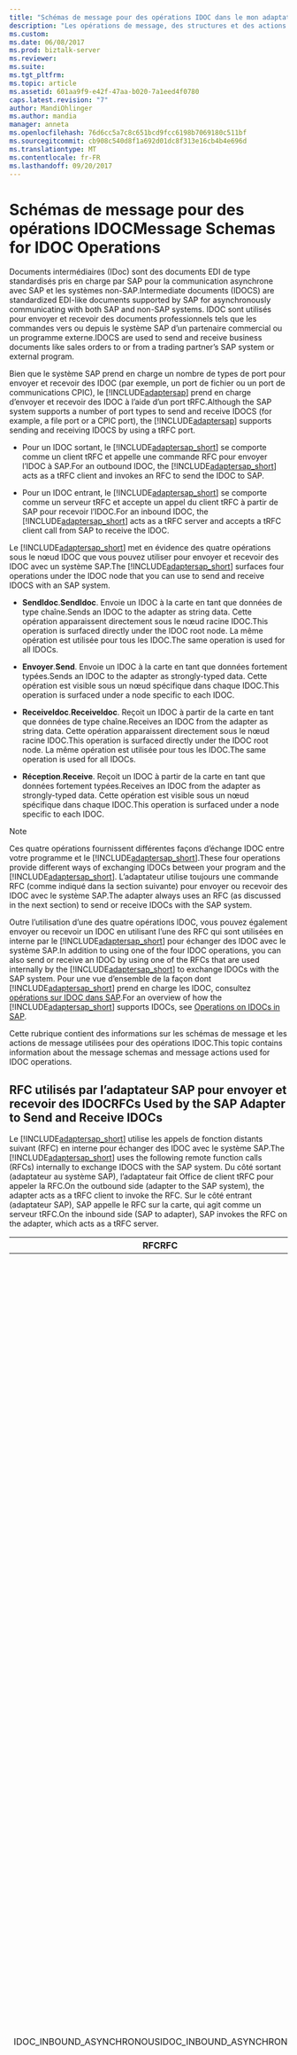 ```yaml
---
title: "Schémas de message pour des opérations IDOC dans le mon adaptateur SAP dans BizTalk | Documents Microsoft"
description: "Les opérations de message, des structures et des actions pour envoyer et recevoir des IDOC à l’aide de l’adaptateur mySAP - Pack de l’adaptateur BizTalk (LOB)"
ms.custom: 
ms.date: 06/08/2017
ms.prod: biztalk-server
ms.reviewer: 
ms.suite: 
ms.tgt_pltfrm: 
ms.topic: article
ms.assetid: 601aa9f9-e42f-47aa-b020-7a1eed4f0780
caps.latest.revision: "7"
author: MandiOhlinger
ms.author: mandia
manager: anneta
ms.openlocfilehash: 76d6cc5a7c8c651bcd9fcc6198b7069180c511bf
ms.sourcegitcommit: cb908c540d8f1a692d01dc8f313e16cb4b4e696d
ms.translationtype: MT
ms.contentlocale: fr-FR
ms.lasthandoff: 09/20/2017
---
```

# <a name="message-schemas-for-idoc-operations"></a><span data-ttu-id="a1399-103">Schémas de message pour des opérations IDOC</span><span class="sxs-lookup"><span data-stu-id="a1399-103">Message Schemas for IDOC Operations</span></span>
<span data-ttu-id="a1399-104">Documents intermédiaires (IDoc) sont des documents EDI de type standardisés pris en charge par SAP pour la communication asynchrone avec SAP et les systèmes non-SAP.</span><span class="sxs-lookup"><span data-stu-id="a1399-104">Intermediate documents (IDOCS) are standardized EDI-like documents supported by SAP for asynchronously communicating with both SAP and non-SAP systems.</span></span> <span data-ttu-id="a1399-105">IDOC sont utilisés pour envoyer et recevoir des documents professionnels tels que les commandes vers ou depuis le système SAP d’un partenaire commercial ou un programme externe.</span><span class="sxs-lookup"><span data-stu-id="a1399-105">IDOCS are used to send and receive business documents like sales orders to or from a trading partner’s SAP system or external program.</span></span>  
  
 <span data-ttu-id="a1399-106">Bien que le système SAP prend en charge un nombre de types de port pour envoyer et recevoir des IDOC (par exemple, un port de fichier ou un port de communications CPIC), le [!INCLUDE[adaptersap](../../includes/adaptersap-md.md)] prend en charge d’envoyer et recevoir des IDOC à l’aide d’un port tRFC.</span><span class="sxs-lookup"><span data-stu-id="a1399-106">Although the SAP system supports a number of port types to send and receive IDOCS (for example, a file port or a CPIC port), the [!INCLUDE[adaptersap](../../includes/adaptersap-md.md)] supports sending and receiving IDOCS by using a tRFC port.</span></span>  
  
-   <span data-ttu-id="a1399-107">Pour un IDOC sortant, le [!INCLUDE[adaptersap_short](../../includes/adaptersap-short-md.md)] se comporte comme un client tRFC et appelle une commande RFC pour envoyer l’IDOC à SAP.</span><span class="sxs-lookup"><span data-stu-id="a1399-107">For an outbound IDOC, the [!INCLUDE[adaptersap_short](../../includes/adaptersap-short-md.md)] acts as a tRFC client and invokes an RFC to send the IDOC to SAP.</span></span>  
  
-   <span data-ttu-id="a1399-108">Pour un IDOC entrant, le [!INCLUDE[adaptersap_short](../../includes/adaptersap-short-md.md)] se comporte comme un serveur tRFC et accepte un appel du client tRFC à partir de SAP pour recevoir l’IDOC.</span><span class="sxs-lookup"><span data-stu-id="a1399-108">For an inbound IDOC, the [!INCLUDE[adaptersap_short](../../includes/adaptersap-short-md.md)] acts as a tRFC server and accepts a tRFC client call from SAP to receive the IDOC.</span></span>  
  
 <span data-ttu-id="a1399-109">Le [!INCLUDE[adaptersap_short](../../includes/adaptersap-short-md.md)] met en évidence des quatre opérations sous le nœud IDOC que vous pouvez utiliser pour envoyer et recevoir des IDOC avec un système SAP.</span><span class="sxs-lookup"><span data-stu-id="a1399-109">The [!INCLUDE[adaptersap_short](../../includes/adaptersap-short-md.md)] surfaces four operations under the IDOC node that you can use to send and receive IDOCS with an SAP system.</span></span>  
  
-   <span data-ttu-id="a1399-110">**SendIdoc**.</span><span class="sxs-lookup"><span data-stu-id="a1399-110">**SendIdoc**.</span></span> <span data-ttu-id="a1399-111">Envoie un IDOC à la carte en tant que données de type chaîne.</span><span class="sxs-lookup"><span data-stu-id="a1399-111">Sends an IDOC to the adapter as string data.</span></span> <span data-ttu-id="a1399-112">Cette opération apparaissent directement sous le nœud racine IDOC.</span><span class="sxs-lookup"><span data-stu-id="a1399-112">This operation is surfaced directly under the IDOC root node.</span></span> <span data-ttu-id="a1399-113">La même opération est utilisée pour tous les IDOC.</span><span class="sxs-lookup"><span data-stu-id="a1399-113">The same operation is used for all IDOCs.</span></span>  
  
-   <span data-ttu-id="a1399-114">**Envoyer**.</span><span class="sxs-lookup"><span data-stu-id="a1399-114">**Send**.</span></span> <span data-ttu-id="a1399-115">Envoie un IDOC à la carte en tant que données fortement typées.</span><span class="sxs-lookup"><span data-stu-id="a1399-115">Sends an IDOC to the adapter as strongly-typed data.</span></span> <span data-ttu-id="a1399-116">Cette opération est visible sous un nœud spécifique dans chaque IDOC.</span><span class="sxs-lookup"><span data-stu-id="a1399-116">This operation is surfaced under a node specific to each IDOC.</span></span>  
  
-   <span data-ttu-id="a1399-117">**ReceiveIdoc**.</span><span class="sxs-lookup"><span data-stu-id="a1399-117">**ReceiveIdoc**.</span></span> <span data-ttu-id="a1399-118">Reçoit un IDOC à partir de la carte en tant que données de type chaîne.</span><span class="sxs-lookup"><span data-stu-id="a1399-118">Receives an IDOC from the adapter as string data.</span></span> <span data-ttu-id="a1399-119">Cette opération apparaissent directement sous le nœud racine IDOC.</span><span class="sxs-lookup"><span data-stu-id="a1399-119">This operation is surfaced directly under the IDOC root node.</span></span> <span data-ttu-id="a1399-120">La même opération est utilisée pour tous les IDOC.</span><span class="sxs-lookup"><span data-stu-id="a1399-120">The same operation is used for all IDOCs.</span></span>  
  
-   <span data-ttu-id="a1399-121">**Réception**.</span><span class="sxs-lookup"><span data-stu-id="a1399-121">**Receive**.</span></span> <span data-ttu-id="a1399-122">Reçoit un IDOC à partir de la carte en tant que données fortement typées.</span><span class="sxs-lookup"><span data-stu-id="a1399-122">Receives an IDOC from the adapter as strongly-typed data.</span></span> <span data-ttu-id="a1399-123">Cette opération est visible sous un nœud spécifique dans chaque IDOC.</span><span class="sxs-lookup"><span data-stu-id="a1399-123">This operation is surfaced under a node specific to each IDOC.</span></span>  
  
> [!NOTE]
>  <span data-ttu-id="a1399-124">Ces quatre opérations fournissent différentes façons d’échange IDOC entre votre programme et le [!INCLUDE[adaptersap_short](../../includes/adaptersap-short-md.md)].</span><span class="sxs-lookup"><span data-stu-id="a1399-124">These four operations provide different ways of exchanging IDOCs between your program and the [!INCLUDE[adaptersap_short](../../includes/adaptersap-short-md.md)].</span></span> <span data-ttu-id="a1399-125">L’adaptateur utilise toujours une commande RFC (comme indiqué dans la section suivante) pour envoyer ou recevoir des IDOC avec le système SAP.</span><span class="sxs-lookup"><span data-stu-id="a1399-125">The adapter always uses an RFC (as discussed in the next section) to send or receive IDOCs with the SAP system.</span></span>  
  
 <span data-ttu-id="a1399-126">Outre l’utilisation d’une des quatre opérations IDOC, vous pouvez également envoyer ou recevoir un IDOC en utilisant l’une des RFC qui sont utilisées en interne par le [!INCLUDE[adaptersap_short](../../includes/adaptersap-short-md.md)] pour échanger des IDOC avec le système SAP.</span><span class="sxs-lookup"><span data-stu-id="a1399-126">In addition to using one of the four IDOC operations, you can also send or receive an IDOC by using one of the RFCs that are used internally by the [!INCLUDE[adaptersap_short](../../includes/adaptersap-short-md.md)] to exchange IDOCs with the SAP system.</span></span> <span data-ttu-id="a1399-127">Pour une vue d’ensemble de la façon dont [!INCLUDE[adaptersap_short](../../includes/adaptersap-short-md.md)] prend en charge les IDOC, consultez [opérations sur IDOC dans SAP](../../adapters-and-accelerators/adapter-sap/operations-on-idocs-in-sap.md).</span><span class="sxs-lookup"><span data-stu-id="a1399-127">For an overview of how the [!INCLUDE[adaptersap_short](../../includes/adaptersap-short-md.md)] supports IDOCs, see [Operations on IDOCs in SAP](../../adapters-and-accelerators/adapter-sap/operations-on-idocs-in-sap.md).</span></span>  
  
 <span data-ttu-id="a1399-128">Cette rubrique contient des informations sur les schémas de message et les actions de message utilisées pour des opérations IDOC.</span><span class="sxs-lookup"><span data-stu-id="a1399-128">This topic contains information about the message schemas and message actions used for IDOC operations.</span></span>  
  
## <a name="rfcs-used-by-the-sap-adapter-to-send-and-receive-idocs"></a><span data-ttu-id="a1399-129">RFC utilisés par l’adaptateur SAP pour envoyer et recevoir des IDOC</span><span class="sxs-lookup"><span data-stu-id="a1399-129">RFCs Used by the SAP Adapter to Send and Receive IDOCs</span></span>  
 <span data-ttu-id="a1399-130">Le [!INCLUDE[adaptersap_short](../../includes/adaptersap-short-md.md)] utilise les appels de fonction distants suivant (RFC) en interne pour échanger des IDOC avec le système SAP.</span><span class="sxs-lookup"><span data-stu-id="a1399-130">The [!INCLUDE[adaptersap_short](../../includes/adaptersap-short-md.md)] uses the following remote function calls (RFCs) internally to exchange IDOCS with the SAP system.</span></span> <span data-ttu-id="a1399-131">Du côté sortant (adaptateur au système SAP), l’adaptateur fait Office de client tRFC pour appeler la RFC.</span><span class="sxs-lookup"><span data-stu-id="a1399-131">On the outbound side (adapter to the SAP system), the adapter acts as a tRFC client to invoke the RFC.</span></span> <span data-ttu-id="a1399-132">Sur le côté entrant (adaptateur SAP), SAP appelle le RFC sur la carte, qui agit comme un serveur tRFC.</span><span class="sxs-lookup"><span data-stu-id="a1399-132">On the inbound side (SAP to adapter), SAP invokes the RFC on the adapter, which acts as a tRFC server.</span></span>  
  
|<span data-ttu-id="a1399-133">RFC</span><span class="sxs-lookup"><span data-stu-id="a1399-133">RFC</span></span>|<span data-ttu-id="a1399-134"> Description</span><span class="sxs-lookup"><span data-stu-id="a1399-134">Description</span></span>|  
|---------|-----------------|  
|<span data-ttu-id="a1399-135">IDOC_INBOUND_ASYNCHRONOUS</span><span class="sxs-lookup"><span data-stu-id="a1399-135">IDOC_INBOUND_ASYNCHRONOUS</span></span>|<span data-ttu-id="a1399-136">Ce module de fonction est utilisé à partir de la version 4.0 et versions ultérieure.</span><span class="sxs-lookup"><span data-stu-id="a1399-136">This function module is used from release 4.0 and later.</span></span> <span data-ttu-id="a1399-137">Il traite les IDOC dans des types d’enregistrements qui sont valides pour les versions 4.x.</span><span class="sxs-lookup"><span data-stu-id="a1399-137">It processes IDOCS in record types that are valid for 4.x releases.</span></span> <span data-ttu-id="a1399-138">Cela garantit que les noms de segment IDOC plus longs sont pris en charge.</span><span class="sxs-lookup"><span data-stu-id="a1399-138">This ensures that longer IDOC segment names are supported.</span></span><br /><br /> <span data-ttu-id="a1399-139">Les paramètres de ce document RFC sont les suivantes :</span><span class="sxs-lookup"><span data-stu-id="a1399-139">The parameters to this RFC include:</span></span><br /><br /> <span data-ttu-id="a1399-140">-idoc_control_rec_40 (structure SAP est EDI_DC40)</span><span class="sxs-lookup"><span data-stu-id="a1399-140">- idoc_control_rec_40 (SAP structure is EDI_DC40)</span></span><br /><br /> <span data-ttu-id="a1399-141">-idoc_data_rec_40 (structure SAP est EDI_DD40)</span><span class="sxs-lookup"><span data-stu-id="a1399-141">- idoc_data_rec_40 (SAP structure is EDI_DD40)</span></span><br /><br /> <span data-ttu-id="a1399-142">L’enregistrement de contrôle IDOC comprend les champs suivants :</span><span class="sxs-lookup"><span data-stu-id="a1399-142">The IDOC control record consists of the following fields:</span></span><br /><br /> <span data-ttu-id="a1399-143">- **Mestyp**.</span><span class="sxs-lookup"><span data-stu-id="a1399-143">- **Mestyp**.</span></span> <span data-ttu-id="a1399-144">Type de message logique.</span><span class="sxs-lookup"><span data-stu-id="a1399-144">The logical message type.</span></span> <span data-ttu-id="a1399-145">Donne la signification de l’activité du message.</span><span class="sxs-lookup"><span data-stu-id="a1399-145">Conveys the business meaning of the message.</span></span> <span data-ttu-id="a1399-146">Il s’agit d’un champ obligatoire.</span><span class="sxs-lookup"><span data-stu-id="a1399-146">This is a mandatory field.</span></span><br /><br /> <span data-ttu-id="a1399-147">- **Idoctyp**.</span><span class="sxs-lookup"><span data-stu-id="a1399-147">- **Idoctyp**.</span></span> <span data-ttu-id="a1399-148">La structure de base de l’IDOC.</span><span class="sxs-lookup"><span data-stu-id="a1399-148">The basic structure of the IDOC.</span></span> <span data-ttu-id="a1399-149">Ce champ identifie le jeu de mise en page qui utilise ce message.</span><span class="sxs-lookup"><span data-stu-id="a1399-149">This field identifies the layout set that uses this message.</span></span> <span data-ttu-id="a1399-150">Il s’agit d’un champ obligatoire.</span><span class="sxs-lookup"><span data-stu-id="a1399-150">This is a mandatory field.</span></span><br /><br /> <span data-ttu-id="a1399-151">-                      **Cimtyp**.</span><span class="sxs-lookup"><span data-stu-id="a1399-151">-                      **Cimtyp**.</span></span> <span data-ttu-id="a1399-152">La structure d’extension du client.</span><span class="sxs-lookup"><span data-stu-id="a1399-152">The structure of customer extension.</span></span> <span data-ttu-id="a1399-153">Si une structure de base SAP est étendue, le client doit nommer la structure de l’extension.</span><span class="sxs-lookup"><span data-stu-id="a1399-153">If an SAP basic structure is extended, the customer must give a name to the structure of the extension.</span></span> <span data-ttu-id="a1399-154">Ce champ est obligatoire si un client a effectué une amélioration ; dans le cas contraire initiale.</span><span class="sxs-lookup"><span data-stu-id="a1399-154">This is a mandatory field if a customer has made an enhancement; otherwise initial.</span></span><br /><br /> <span data-ttu-id="a1399-155">- **Champs de partenaires**.</span><span class="sxs-lookup"><span data-stu-id="a1399-155">- **Partner fields**.</span></span> <span data-ttu-id="a1399-156">Ces côté envoi et recevoir des paramètres de partenaire côté comme type de partenaire, nombre de partenaires, fonction de partenaire.</span><span class="sxs-lookup"><span data-stu-id="a1399-156">These are send side and receive side partner parameters such as partner type, partner number, partner function.</span></span><br /><br /> <span data-ttu-id="a1399-157">L’enregistrement de données IDOC comprend les champs suivants :</span><span class="sxs-lookup"><span data-stu-id="a1399-157">The IDOC data record consists of the following fields:</span></span><br /><br /> <span data-ttu-id="a1399-158">- **Champs d’en-tête**.</span><span class="sxs-lookup"><span data-stu-id="a1399-158">- **Header fields**.</span></span> <span data-ttu-id="a1399-159">Champs d’en-tête comme nom de la table, numéro de segment, le type de segment du segment.</span><span class="sxs-lookup"><span data-stu-id="a1399-159">Segment header fields like table name, segment number, segment type.</span></span> <span data-ttu-id="a1399-160">Ces champs sont obligatoires.</span><span class="sxs-lookup"><span data-stu-id="a1399-160">These are mandatory fields.</span></span><br /><br /> <span data-ttu-id="a1399-161">-                      **Sdata**.</span><span class="sxs-lookup"><span data-stu-id="a1399-161">-                      **Sdata**.</span></span> <span data-ttu-id="a1399-162">champ de 1000 caractères pour les données utilisées par l’IDOC. Il s’agit d’un champ obligatoire.</span><span class="sxs-lookup"><span data-stu-id="a1399-162">1000-byte character field for the data used by the IDOC .This is a mandatory field.</span></span>|  
|<span data-ttu-id="a1399-163">INBOUND_IDOC_PROCESS</span><span class="sxs-lookup"><span data-stu-id="a1399-163">INBOUND_IDOC_PROCESS</span></span>|<span data-ttu-id="a1399-164">Ce module de fonction est utilisé pour les versions jusqu'à 4.0.</span><span class="sxs-lookup"><span data-stu-id="a1399-164">This function module is used for releases up to 4.0.</span></span> <span data-ttu-id="a1399-165">Il traite les IDOC dans des types d’enregistrements qui sont valides pour les versions 3.x.</span><span class="sxs-lookup"><span data-stu-id="a1399-165">It processes IDOCS in record types that are valid for 3.x releases.</span></span> <span data-ttu-id="a1399-166">Il est également possible d’utiliser ce module de fonction dans 4.x.</span><span class="sxs-lookup"><span data-stu-id="a1399-166">It is also possible to use this function module in 4.x.</span></span><br /><br /> <span data-ttu-id="a1399-167">Les paramètres de ce document RFC sont les suivantes :</span><span class="sxs-lookup"><span data-stu-id="a1399-167">The parameters to this RFC include:</span></span><br /><br /> <span data-ttu-id="a1399-168">-idoc_control (structure SAP est EDI_DC)</span><span class="sxs-lookup"><span data-stu-id="a1399-168">- idoc_control (SAP structure is EDI_DC)</span></span><br /><br /> <span data-ttu-id="a1399-169">-idoc_data (structure SAP est EDI_DD)</span><span class="sxs-lookup"><span data-stu-id="a1399-169">- idoc_data (SAP structure is EDI_DD)</span></span>|  
  
## <a name="operations-to-send-idocs"></a><span data-ttu-id="a1399-170">Opérations à envoyer des IDOC</span><span class="sxs-lookup"><span data-stu-id="a1399-170">Operations to Send IDOCs</span></span>  
 <span data-ttu-id="a1399-171">Le [!INCLUDE[adaptersap_short](../../includes/adaptersap-short-md.md)] expose les opérations d’envoi et SendIdoc pour les clients envoyer des IDOC à un système SAP.</span><span class="sxs-lookup"><span data-stu-id="a1399-171">The [!INCLUDE[adaptersap_short](../../includes/adaptersap-short-md.md)] exposes the Send and SendIdoc operations for clients to send IDOCs to an SAP system.</span></span> <span data-ttu-id="a1399-172">Pour l’opération d’envoi, l’IDOC est représentée sous forme de données fortement typées ; pour l’opération SendIdoc, l’IDOC est représenté en tant que données de type chaîne.</span><span class="sxs-lookup"><span data-stu-id="a1399-172">For the Send operation, the IDOC is represented as strongly-typed data; for the SendIdoc operation, the IDOC is represented as string data.</span></span> <span data-ttu-id="a1399-173">Ces opérations déterminent comment les données IDOC sont représentées entre l’adaptateur et de votre application.</span><span class="sxs-lookup"><span data-stu-id="a1399-173">These operations determine how the IDOC data is represented between the adapter and your application.</span></span> <span data-ttu-id="a1399-174">L’adaptateur envoie toujours IDOC à SAP en utilisant le IDOC_INBOUND_ASYNCHRONOUS ou le IDOC_INBOUND_PROCESS (t) RFC.</span><span class="sxs-lookup"><span data-stu-id="a1399-174">The adapter always sends IDOCs to SAP by using either the IDOC_INBOUND_ASYNCHRONOUS or the IDOC_INBOUND_PROCESS (t)RFC.</span></span> <span data-ttu-id="a1399-175">Pour envoyer un IDOC à votre système SAP, vous pouvez utiliser l’opération d’envoi ou SendIdoc, ou vous pouvez appeler directement la RFC appropriée.</span><span class="sxs-lookup"><span data-stu-id="a1399-175">To send an IDOC to your SAP system, you can either use the Send or SendIdoc operation, or you can directly invoke the appropriate RFC.</span></span>  
  
### <a name="message-structures-for-idoc-client-operations"></a><span data-ttu-id="a1399-176">Structures de message pour les opérations du Client IDOC</span><span class="sxs-lookup"><span data-stu-id="a1399-176">Message Structures for IDOC Client Operations</span></span>  
 <span data-ttu-id="a1399-177">Le tableau suivant présente les structures de message pour les opérations d’envoi et SendIdoc.</span><span class="sxs-lookup"><span data-stu-id="a1399-177">The following table shows the message structures for the Send and SendIdoc operations.</span></span>  
  
|<span data-ttu-id="a1399-178">Opération</span><span class="sxs-lookup"><span data-stu-id="a1399-178">Operation</span></span>|<span data-ttu-id="a1399-179">Structure XML</span><span class="sxs-lookup"><span data-stu-id="a1399-179">XML Structure</span></span>|<span data-ttu-id="a1399-180"> Description</span><span class="sxs-lookup"><span data-stu-id="a1399-180">Description</span></span>|  
|---------------|-------------------|-----------------|  
|<span data-ttu-id="a1399-181">Send</span><span class="sxs-lookup"><span data-stu-id="a1399-181">Send</span></span>|`<Send xmlns="[MSG_VERSION]/Idoc/[VERSION]/[IDOCTYP]/                    [CIMTYP]/[RELNO]/Send">   <idocData>     <[EDI_DC40/EDI_DC] xmlns="/Types/Idoc/      [VERSION]/[IDOCTYP]/[CIMTYP]/[RELNO]">       <EDIDC_FIELD1>value1</ EDIDC_FIELD1>       <EDIDC_FIELD2>value2</ EDIDC_FIELD2>       …     </EDI_DC40>     <[SEGMENT_DEFN]_1>       <[DATAHEADERCOLUMN_[SEGHDR_FLD1]>         header_value_1       </[DATAHEADERCOLUMN_[SEGHDR_FLD1]>       <[DATAHEADERCOLUMN_[SEGHDR_FLD2]>         header_value_2       </[DATAHEADERCOLUMN_[SEGHDR_FLD2]>       …       <SEG_FIELD1>value1</SEG_FIELD1>       <SEG_FIELD2>value2</SEG_FIELD2>       …     </[SEGMENT_DEFN]_1>     <[SEGMENT_DEFN]_2>       <[DATAHEADERCOLUMN_[SEGHDR_FLD1]>         header_value_1       </[DATAHEADERCOLUMN_[SEGHDR_FLD1]>       <[DATAHEADERCOLUMN_[SEGHDR_FLD2]>         header_value_2       </[DATAHEADERCOLUMN_[SEGHDR_FLD2]>       …       <SEG_FIELD1>value1</SEG_FIELD1>       <SEG_FIELD2>value2</SEG_FIELD2>       …     </[SEGMENT_DEFN]_2>     …     </[EDI_DC40/EDI_DC]>   </idocData>   <guid>guid</guid> </Send>`|<span data-ttu-id="a1399-182">Envoie un IDOC fortement typée à SAP</span><span class="sxs-lookup"><span data-stu-id="a1399-182">Sends a strongly-typed IDOC to SAP</span></span><br /><br /> <span data-ttu-id="a1399-183">-Schéma de IDOC est fortement typée.</span><span class="sxs-lookup"><span data-stu-id="a1399-183">- IDOC schema is strongly-typed.</span></span><br /><br /> <span data-ttu-id="a1399-184">-Champs d’enregistrement de contrôle expose.</span><span class="sxs-lookup"><span data-stu-id="a1399-184">- Exposes control record fields.</span></span><br /><br /> <span data-ttu-id="a1399-185">-Expose les champs d’enregistrement données y compris les en-têtes de segment et les champs du segment.</span><span class="sxs-lookup"><span data-stu-id="a1399-185">- Exposes data record fields including segment headers and segment fields.</span></span><br /><br /> <span data-ttu-id="a1399-186">Le [!INCLUDE[adaptersap_short](../../includes/adaptersap-short-md.md)] associe un GUID de la transaction SAP ID (TID) qu’il utilise pour envoyer l’IDOC.</span><span class="sxs-lookup"><span data-stu-id="a1399-186">The [!INCLUDE[adaptersap_short](../../includes/adaptersap-short-md.md)] associates a GUID with the SAP transaction ID (TID) that it uses to send the IDOC.</span></span> <span data-ttu-id="a1399-187">Vous pouvez choisir s’il faut spécifier un GUID dans le message de demande.</span><span class="sxs-lookup"><span data-stu-id="a1399-187">You can choose whether to specify a GUID in the request message.</span></span> <span data-ttu-id="a1399-188">Si un GUID n’est pas inclus dans le message de demande, le [!INCLUDE[adaptersap_short](../../includes/adaptersap-short-md.md)] en génère un.</span><span class="sxs-lookup"><span data-stu-id="a1399-188">If a GUID is not included in the request message, the [!INCLUDE[adaptersap_short](../../includes/adaptersap-short-md.md)] generates one.</span></span> <span data-ttu-id="a1399-189">Le GUID est renvoyé dans le message de réponse.</span><span class="sxs-lookup"><span data-stu-id="a1399-189">The GUID is returned in the response message.</span></span>|  
|<span data-ttu-id="a1399-190">Envoyer une réponse</span><span class="sxs-lookup"><span data-stu-id="a1399-190">Send Response</span></span>|`<SendResponse xmlns="[MSG_VERSION]/Idoc/[VERSION]/         [IDOCTYP]/[CIMTYP]/[RELNO]/Send">   <guid>guid</guid> </SendResponse>`|<span data-ttu-id="a1399-191">Indique que l’IDOC a été envoyé au système SAP.</span><span class="sxs-lookup"><span data-stu-id="a1399-191">Indicates that the IDOC has been sent to the SAP system.</span></span><br /><br /> <span data-ttu-id="a1399-192">Si le **AutoConfirmSentIdocs** la liaison de propriété est **true**, le [!INCLUDE[adaptersap_short](../../includes/adaptersap-short-md.md)] automatiquement confirme la transaction sur le système SAP, vous pouvez ignorer le GUID retourné dans la réponse.</span><span class="sxs-lookup"><span data-stu-id="a1399-192">If the **AutoConfirmSentIdocs** binding property is **true**, the [!INCLUDE[adaptersap_short](../../includes/adaptersap-short-md.md)] automatically confirms the transaction on the SAP system, and you can ignore the GUID returned in the response.</span></span> <span data-ttu-id="a1399-193">Si le **AutoConfirmSentIdocs** la liaison de propriété est **false**, vous devez appeler la **RfcConfirmTransID** opération avec le GUID retourné par la [!INCLUDE[adaptersap_short](../../includes/adaptersap-short-md.md)] à terminer la transaction sur le système SAP.</span><span class="sxs-lookup"><span data-stu-id="a1399-193">If the **AutoConfirmSentIdocs** binding property is **false**, you must invoke the **RfcConfirmTransID** operation with the GUID returned by the [!INCLUDE[adaptersap_short](../../includes/adaptersap-short-md.md)] to complete the transaction on the SAP system.</span></span><br /><br /> <span data-ttu-id="a1399-194">Vous pouvez appeler la **SapAdapterUtilities.ConvertGuidToTid** méthode pour obtenir le TID associé à l’unité logique de travail (LUW).</span><span class="sxs-lookup"><span data-stu-id="a1399-194">You can invoke the **SapAdapterUtilities.ConvertGuidToTid** method to obtain the TID associated with the logical unit of work (LUW).</span></span>|  
|<span data-ttu-id="a1399-195">SendIdoc</span><span class="sxs-lookup"><span data-stu-id="a1399-195">SendIdoc</span></span>|`<SendIdoc xmlns="[MSG_VERSION]/Idoc">   <idocData>docDataString</idocData>   <guid>guid</guid> </SendIdoc>`|<span data-ttu-id="a1399-196">Envoie un IDOC faiblement typée à SAP.</span><span class="sxs-lookup"><span data-stu-id="a1399-196">Sends a weakly-typed IDOC to SAP.</span></span><br /><br /> <span data-ttu-id="a1399-197">-Schéma de IDOC est faiblement typé.</span><span class="sxs-lookup"><span data-stu-id="a1399-197">- IDOC schema is weakly-typed.</span></span><br /><br /> <span data-ttu-id="a1399-198">-Expose l’IDOC comme un champ de chaîne unique qui se compose de l’enregistrement de contrôle et l’enregistrement de données.</span><span class="sxs-lookup"><span data-stu-id="a1399-198">- Exposes the IDOC as a single string field that consists of the control record and data record.</span></span><br /><br /> <span data-ttu-id="a1399-199">Le [!INCLUDE[adaptersap_short](../../includes/adaptersap-short-md.md)] associe un GUID le TID SAP qu’elle utilise pour envoyer l’IDOC.</span><span class="sxs-lookup"><span data-stu-id="a1399-199">The [!INCLUDE[adaptersap_short](../../includes/adaptersap-short-md.md)] associates a GUID with the SAP TID that it uses to send the IDOC.</span></span> <span data-ttu-id="a1399-200">Vous pouvez choisir s’il faut spécifier un GUID dans le message de demande.</span><span class="sxs-lookup"><span data-stu-id="a1399-200">You can choose whether to specify a GUID in the request message.</span></span> <span data-ttu-id="a1399-201">Si un GUID n’est pas inclus dans le message de demande, le [!INCLUDE[adaptersap_short](../../includes/adaptersap-short-md.md)] génère une.</span><span class="sxs-lookup"><span data-stu-id="a1399-201">If a GUID is not included in the request message, the [!INCLUDE[adaptersap_short](../../includes/adaptersap-short-md.md)] will generate one.</span></span> <span data-ttu-id="a1399-202">Le GUID est renvoyé dans le message de réponse</span><span class="sxs-lookup"><span data-stu-id="a1399-202">The GUID is returned in the response message</span></span>|  
|<span data-ttu-id="a1399-203">Réponse de SendIdoc</span><span class="sxs-lookup"><span data-stu-id="a1399-203">SendIdoc Response</span></span>|`<SendIdocResponse xmlns="[MSG_VERSION]/Idoc">   <guid>guid</guid> </SendIdocResponse>`|<span data-ttu-id="a1399-204">Indique que l’IDOC a été envoyé au système SAP.</span><span class="sxs-lookup"><span data-stu-id="a1399-204">Indicates that the IDOC has been sent to the SAP system.</span></span><br /><br /> <span data-ttu-id="a1399-205">Si le **AutoConfirmSentIdocs** la liaison de propriété est **true**, le [!INCLUDE[adaptersap_short](../../includes/adaptersap-short-md.md)] automatiquement confirme la transaction sur le système SAP, vous pouvez ignorer le GUID retourné dans la réponse.</span><span class="sxs-lookup"><span data-stu-id="a1399-205">If the **AutoConfirmSentIdocs** binding property is **true**, the [!INCLUDE[adaptersap_short](../../includes/adaptersap-short-md.md)] automatically confirms the transaction on the SAP system, and you can ignore the GUID returned in the response.</span></span> <span data-ttu-id="a1399-206">Si le **AutoConfirmSentIdocs** la liaison de propriété est **false**, vous devez appeler la **RfcConfirmTransID** opération avec le GUID retourné par la [!INCLUDE[adaptersap_short](../../includes/adaptersap-short-md.md)]à terminer la transaction sur le système SAP.</span><span class="sxs-lookup"><span data-stu-id="a1399-206">If the **AutoConfirmSentIdocs** binding property is **false**, you must invoke the **RfcConfirmTransID** operation with the GUID returned by the [!INCLUDE[adaptersap_short](../../includes/adaptersap-short-md.md)]to complete the transaction on the SAP system.</span></span><br /><br /> <span data-ttu-id="a1399-207">Vous pouvez appeler la **SapAdapterUtilities.ConvertGuidToTid** méthode pour obtenir le TID associé à le LUW.</span><span class="sxs-lookup"><span data-stu-id="a1399-207">You can invoke the **SapAdapterUtilities.ConvertGuidToTid** method to obtain the TID associated with the LUW.</span></span>|  
  
 <span data-ttu-id="a1399-208">[MSG_VERSION] = la chaîne de version de message ; par exemple, http://Microsoft.LobServices.Sap/2007/03.</span><span class="sxs-lookup"><span data-stu-id="a1399-208">[MSG_VERSION] = The message version string; for example, http://Microsoft.LobServices.Sap/2007/03.</span></span>  
  
 <span data-ttu-id="a1399-209">[VERSION] = version IDOC (2 ou 3).</span><span class="sxs-lookup"><span data-stu-id="a1399-209">[VERSION] = IDOC release version (2 or 3).</span></span>  
  
 <span data-ttu-id="a1399-210">[IDOCTYP] = type IDOC ; par exemple, ORDERS05.</span><span class="sxs-lookup"><span data-stu-id="a1399-210">[IDOCTYP] = IDOC type; for example, ORDERS05.</span></span>  
  
 <span data-ttu-id="a1399-211">[CIMTYP] = Cimtype de l’IDOC personnalisé.</span><span class="sxs-lookup"><span data-stu-id="a1399-211">[CIMTYP] = Cimtype of the customized IDOC.</span></span>  
  
 <span data-ttu-id="a1399-212">[RELNO] = numéro de version ; par exemple, 620.</span><span class="sxs-lookup"><span data-stu-id="a1399-212">[RELNO] = Release number; for example, 620.</span></span>  
  
 <span data-ttu-id="a1399-213">[EDI_DC40/EDI_DC] = EDI_DC40 pour version IDOC de version 3 et EDI_DC pour libérer les IDOC version2.</span><span class="sxs-lookup"><span data-stu-id="a1399-213">[EDI_DC40/EDI_DC]  = EDI_DC40 for release version 3 IDOCs and EDI_DC for release version2 IDOCs.</span></span>  
  
 <span data-ttu-id="a1399-214">[EDIDC_FIELD] = constituant la structure d’enregistrement EDI_DC40/EDI_DC contrôle de champ.</span><span class="sxs-lookup"><span data-stu-id="a1399-214">[EDIDC_FIELD] = Field constituting the EDI_DC40/EDI_DC control record structure.</span></span>  
  
 <span data-ttu-id="a1399-215">[SEGMENT_DEFN] = nom de définition de Segment (pas nom de type segment) ; par exemple, E2EDK01005.</span><span class="sxs-lookup"><span data-stu-id="a1399-215">[SEGMENT_DEFN] = Segment definition name (NOT segment type name); for example, E2EDK01005.</span></span> <span data-ttu-id="a1399-216">Notez que le nœud de définition du segment peut également apparaître sous un nœud de groupe de segment, en fonction de la structure de l’IDOC.</span><span class="sxs-lookup"><span data-stu-id="a1399-216">Note that the segment definition node could also appear under a segment group node, based on the structure of the IDOC.</span></span>  
  
 <span data-ttu-id="a1399-217">[DATAHEADERCOLUMN_(SEGHDR_FLD)] = chaque segment possède un en-tête de segment qui se compose d’un ensemble standard de champs d’en-tête suivi par les données du segment.</span><span class="sxs-lookup"><span data-stu-id="a1399-217">[DATAHEADERCOLUMN_(SEGHDR_FLD)] = Each segment has a segment header that consists of a standard set of header fields followed by the segment data.</span></span> <span data-ttu-id="a1399-218">Les données du segment se comprennent de toutes les données et les champs du segment.</span><span class="sxs-lookup"><span data-stu-id="a1399-218">The segment data consists of all segment fields and data.</span></span> <span data-ttu-id="a1399-219">Ce nœud représente les champs d’en-tête segment ; par exemple, DATAHEADERCOLUMN_SEGNAM.</span><span class="sxs-lookup"><span data-stu-id="a1399-219">This node represents the segment header fields; for example, DATAHEADERCOLUMN_SEGNAM.</span></span>  
  
 <span data-ttu-id="a1399-220">[SEG_FIELD] = nom du champ Segment constituant une définition de segment particulière [SEGMENT_DEFN].</span><span class="sxs-lookup"><span data-stu-id="a1399-220">[SEG_FIELD] = Segment field name constituting a particular segment definition [SEGMENT_DEFN].</span></span>  
  
 <span data-ttu-id="a1399-221">[guid] = paramètre GUID.</span><span class="sxs-lookup"><span data-stu-id="a1399-221">[guid] = GUID parameter.</span></span>  
  
### <a name="message-actions-for-idoc-client-operations"></a><span data-ttu-id="a1399-222">Actions de message pour les opérations du Client IDOC</span><span class="sxs-lookup"><span data-stu-id="a1399-222">Message Actions for IDOC Client Operations</span></span>  
 <span data-ttu-id="a1399-223">Le tableau suivant répertorie les actions de message pour les opérations d’envoi et SendIdoc.</span><span class="sxs-lookup"><span data-stu-id="a1399-223">The following table shows the message actions for the Send and SendIdoc operations.</span></span>  
  
|<span data-ttu-id="a1399-224">Opération</span><span class="sxs-lookup"><span data-stu-id="a1399-224">Operation</span></span>|<span data-ttu-id="a1399-225">Action</span><span class="sxs-lookup"><span data-stu-id="a1399-225">Action</span></span>|<span data-ttu-id="a1399-226">Exemple</span><span class="sxs-lookup"><span data-stu-id="a1399-226">Example</span></span>|  
|---------------|------------|-------------|  
|<span data-ttu-id="a1399-227">Send</span><span class="sxs-lookup"><span data-stu-id="a1399-227">Send</span></span>|<span data-ttu-id="a1399-228">[MESSAGE_VERSION] /Idoc/ [VERSION] / [IDOCTYP] / [CIMTYP] / [RELNO] / envoi</span><span class="sxs-lookup"><span data-stu-id="a1399-228">[MESSAGE_VERSION]/Idoc/[VERSION] /[IDOCTYP]/[CIMTYP]/[RELNO]/Send</span></span>|<span data-ttu-id="a1399-229">http://Microsoft.LobServices.SAP/2007/03/IDOC/3/ORDERS05//620/Send</span><span class="sxs-lookup"><span data-stu-id="a1399-229">http://Microsoft.LobServices.Sap/2007/03/Idoc/3/ORDERS05//620/Send</span></span>|  
|<span data-ttu-id="a1399-230">Envoyer une réponse</span><span class="sxs-lookup"><span data-stu-id="a1399-230">Send Response</span></span>|<span data-ttu-id="a1399-231">[MESSAGE_VERSION] /Idoc/ [VERSION] / [IDOCTYP] / [CIMTYP] / / envoi/réponse de [RELNO]</span><span class="sxs-lookup"><span data-stu-id="a1399-231">[MESSAGE_VERSION]/Idoc/[VERSION] /[IDOCTYP]/[CIMTYP]/[RELNO]/Send/response</span></span>|<span data-ttu-id="a1399-232">http://Microsoft.LobServices.SAP/2007/03/IDOC/3/ORDERS05//620/Send/Response</span><span class="sxs-lookup"><span data-stu-id="a1399-232">http://Microsoft.LobServices.Sap/2007/03/Idoc/3/ORDERS05//620/Send/response</span></span>|  
|<span data-ttu-id="a1399-233">SendIdoc</span><span class="sxs-lookup"><span data-stu-id="a1399-233">SendIdoc</span></span>|<span data-ttu-id="a1399-234">[MESSAGE_VERSION] / Idoc/SendIdoc</span><span class="sxs-lookup"><span data-stu-id="a1399-234">[MESSAGE_VERSION]/Idoc/SendIdoc</span></span>|<span data-ttu-id="a1399-235">http://Microsoft.LobServices.SAP/2007/03/IDOC/SendIdoc</span><span class="sxs-lookup"><span data-stu-id="a1399-235">http://Microsoft.LobServices.Sap/2007/03/Idoc/SendIdoc</span></span>|  
|<span data-ttu-id="a1399-236">Réponse de SendIdoc</span><span class="sxs-lookup"><span data-stu-id="a1399-236">SendIdoc Response</span></span>|<span data-ttu-id="a1399-237">[MESSAGE_VERSION] / Idoc/SendIdoc/réponse</span><span class="sxs-lookup"><span data-stu-id="a1399-237">[MESSAGE_VERSION]/Idoc/SendIdoc/response</span></span>|<span data-ttu-id="a1399-238">http://Microsoft.LobServices.SAP/2007/03/IDOC/SendIdoc/Response</span><span class="sxs-lookup"><span data-stu-id="a1399-238">http://Microsoft.LobServices.Sap/2007/03/Idoc/SendIdoc/response</span></span>|  
  
 <span data-ttu-id="a1399-239">[MESSAGE_VERSION] = la chaîne de version de message ; par exemple, http://Microsoft.LobServices.Sap/2007/03.</span><span class="sxs-lookup"><span data-stu-id="a1399-239">[MESSAGE_VERSION] = The message version string; for example, http://Microsoft.LobServices.Sap/2007/03.</span></span>  
  
 <span data-ttu-id="a1399-240">[VERSION] = version IDOC (2 ou 3).</span><span class="sxs-lookup"><span data-stu-id="a1399-240">[VERSION] = IDOC release version (2 or 3).</span></span>  
  
 <span data-ttu-id="a1399-241">[IDOCTYP] = type IDOC ; par exemple, ORDERS05.</span><span class="sxs-lookup"><span data-stu-id="a1399-241">[IDOCTYP] = IDOC type; for example, ORDERS05.</span></span>  
  
 <span data-ttu-id="a1399-242">[CIMTYP] = Cimtype de l’IDOC personnalisé.</span><span class="sxs-lookup"><span data-stu-id="a1399-242">[CIMTYP] = Cimtype of the customized IDOC.</span></span>  
  
 <span data-ttu-id="a1399-243">[RELNO] = numéro de version ; par exemple, 620.</span><span class="sxs-lookup"><span data-stu-id="a1399-243">[RELNO] = Release number; for example, 620.</span></span>  
  
## <a name="operations-to-receive-idocs"></a><span data-ttu-id="a1399-244">Opérations pour recevoir des IDOC</span><span class="sxs-lookup"><span data-stu-id="a1399-244">Operations to Receive IDOCs</span></span>  
 <span data-ttu-id="a1399-245">Le [!INCLUDE[adaptersap_short](../../includes/adaptersap-short-md.md)] expose les opérations de réception et ReceiveIdoc pour les applications à recevoir des IDOC à partir d’un système SAP.</span><span class="sxs-lookup"><span data-stu-id="a1399-245">The [!INCLUDE[adaptersap_short](../../includes/adaptersap-short-md.md)] exposes the Receive and ReceiveIdoc operations for applications to receive IDOCs from an SAP system.</span></span> <span data-ttu-id="a1399-246">Pour l’opération de réception, l’IDOC est représentée sous forme de données fortement typées ; pour l’opération ReceiveIdoc, l’IDOC est représenté en tant que données de type chaîne.</span><span class="sxs-lookup"><span data-stu-id="a1399-246">For the Receive operation, the IDOC is represented as strongly-typed data; for the ReceiveIdoc operation, the IDOC is represented as string data.</span></span>  
  
 <span data-ttu-id="a1399-247">Ces opérations déterminent la façon dont les données IDOC sont émises par la carte à votre application.</span><span class="sxs-lookup"><span data-stu-id="a1399-247">These operations determine how the IDOC data is emitted by the adapter to your application.</span></span> <span data-ttu-id="a1399-248">L’adaptateur reçoit toujours IDOC à partir du système SAP comme un IDOC_INBOUND_ASYNCHRONOUS ou IDOC_INBOUND_PROCESS tRFC.</span><span class="sxs-lookup"><span data-stu-id="a1399-248">The adapter always receives IDOCs from the SAP system as either an IDOC_INBOUND_ASYNCHRONOUS or IDOC_INBOUND_PROCESS tRFC.</span></span> <span data-ttu-id="a1399-249">Vous pouvez utiliser l’opération de réception ou ReceiveIdoc, ou vous pouvez recevoir des données IDOC au format de la RFC.</span><span class="sxs-lookup"><span data-stu-id="a1399-249">You can either use the Receive or ReceiveIdoc operation, or you can receive IDOC data in RFC format.</span></span> <span data-ttu-id="a1399-250">Vous définissez la **ReceiveIdocFormat** liaison de propriété pour spécifier le format dans lequel la carte émet les données IDOC à votre application.</span><span class="sxs-lookup"><span data-stu-id="a1399-250">You set the **ReceiveIdocFormat** binding property to specify the format in which the adapter emits the IDOC data to your application.</span></span> <span data-ttu-id="a1399-251">Pour plus d’informations sur la [!INCLUDE[adaptersap_short](../../includes/adaptersap-short-md.md)] propriétés de liaison, consultez [en savoir plus sur l’adaptateur BizTalk pour les propriétés de liaison mySAP Business Suite](../../adapters-and-accelerators/adapter-sap/read-about-biztalk-adapter-for-mysap-business-suite-binding-properties.md).</span><span class="sxs-lookup"><span data-stu-id="a1399-251">For more information about the [!INCLUDE[adaptersap_short](../../includes/adaptersap-short-md.md)] binding properties, see [Read about BizTalk Adapter for mySAP Business Suite binding properties](../../adapters-and-accelerators/adapter-sap/read-about-biztalk-adapter-for-mysap-business-suite-binding-properties.md).</span></span>  
  
### <a name="message-structures-for-idoc-receive-operations"></a><span data-ttu-id="a1399-252">Opérations de réception des Structures de message pour IDOC</span><span class="sxs-lookup"><span data-stu-id="a1399-252">Message Structures for IDOC Receive Operations</span></span>  
 <span data-ttu-id="a1399-253">Le tableau suivant présente les structures de message pour les opérations de réception et ReceiveIdoc.</span><span class="sxs-lookup"><span data-stu-id="a1399-253">The following table shows the message structures for the Receive and ReceiveIdoc operations.</span></span>  
  
|<span data-ttu-id="a1399-254">Opération</span><span class="sxs-lookup"><span data-stu-id="a1399-254">Operation</span></span>|<span data-ttu-id="a1399-255">Structure XML</span><span class="sxs-lookup"><span data-stu-id="a1399-255">XML Structure</span></span>|<span data-ttu-id="a1399-256"> Description</span><span class="sxs-lookup"><span data-stu-id="a1399-256">Description</span></span>|  
|---------------|-------------------|-----------------|  
|<span data-ttu-id="a1399-257">Recevoir</span><span class="sxs-lookup"><span data-stu-id="a1399-257">Receive</span></span>|`<Receive xmlns="[MSG_VERSION]/Idoc/[VERSION]/[IDOCTYP]/                 [CIMTYP]/[RELNO]/Receive">   <idocData>     <[EDI_DC40/EDI_DC] xmlns="/Types/Idoc/      [VERSION]/[IDOCTYP]/[CIMTYP]/[RELNO]">       <EDIDC_FIELD1>value1</ EDIDC_FIELD1>       <EDIDC_FIELD2>value2</ EDIDC_FIELD2>       …     </EDI_DC40>     <[SEGMENT_DEFN]_1>       <[DATAHEADERCOLUMN_[SEGHDR_FLD1]>         header_value_1       </[DATAHEADERCOLUMN_[SEGHDR_FLD1]>       <[DATAHEADERCOLUMN_[SEGHDR_FLD2]>         header_value_2       </[DATAHEADERCOLUMN_[SEGHDR_FLD2]>       …       <SEG_FIELD1>value1</SEG_FIELD1>       <SEG_FIELD2>value2</SEG_FIELD2>       …     </[SEGMENT_DEFN]_1>     <[SEGMENT_DEFN]_2>       <[DATAHEADERCOLUMN_[SEGHDR_FLD1]>         header_value_1       </[DATAHEADERCOLUMN_[SEGHDR_FLD1]>       <[DATAHEADERCOLUMN_[SEGHDR_FLD2]>         header_value_2       </[DATAHEADERCOLUMN_[SEGHDR_FLD2]>       …       <SEG_FIELD1>value1</SEG_FIELD1>       <SEG_FIELD2>value2</SEG_FIELD2>       …     </[SEGMENT_DEFN]_2>     …     </[EDI_DC40/EDI_DC]>   </idocData> </Receive>`|<span data-ttu-id="a1399-258">Reçoit un IDOC fortement typé à partir de SAP</span><span class="sxs-lookup"><span data-stu-id="a1399-258">Receives a strongly-typed IDOC from SAP</span></span><br /><br /> <span data-ttu-id="a1399-259">-Schéma de IDOC est fortement typée.</span><span class="sxs-lookup"><span data-stu-id="a1399-259">- IDOC schema is strongly-typed.</span></span><br /><br /> <span data-ttu-id="a1399-260">-Champs d’enregistrement de contrôle expose.</span><span class="sxs-lookup"><span data-stu-id="a1399-260">- Exposes control record fields.</span></span><br /><br /> <span data-ttu-id="a1399-261">-Expose les champs d’enregistrement données y compris les en-têtes de segment et les champs du segment.</span><span class="sxs-lookup"><span data-stu-id="a1399-261">- Exposes data record fields including segment headers and segment fields.</span></span>|  
|<span data-ttu-id="a1399-262">Recevoir la réponse</span><span class="sxs-lookup"><span data-stu-id="a1399-262">Receive Response</span></span>|`<ReceiveResponse xmlns="[MSG_VERSION]/Idoc/[VERSION]/[IDOCTYP]/         [CIMTYP]/[RELNO]/Receive"> </ReceiveResponse>`|<span data-ttu-id="a1399-263">Indique que l’IDOC a été reçu à partir du système SAP.</span><span class="sxs-lookup"><span data-stu-id="a1399-263">Indicates that the IDOC has been received from the SAP system.</span></span>|  
|<span data-ttu-id="a1399-264">ReceiveIdoc</span><span class="sxs-lookup"><span data-stu-id="a1399-264">ReceiveIdoc</span></span>|`<ReceiveIdoc xmlns="[MSG_VERSION]/Idoc">   <idocData>docDataString</idocData> </ReceiveIdoc>`|<span data-ttu-id="a1399-265">Reçoit un IDOC faiblement typée à partir de SAP.</span><span class="sxs-lookup"><span data-stu-id="a1399-265">Receives a weakly-typed IDOC from SAP.</span></span><br /><br /> <span data-ttu-id="a1399-266">-Schéma de IDOC est faiblement typé.</span><span class="sxs-lookup"><span data-stu-id="a1399-266">- IDOC schema is weakly-typed.</span></span><br /><br /> <span data-ttu-id="a1399-267">-Expose l’IDOC comme un champ de chaîne unique qui se compose de l’enregistrement de contrôle et l’enregistrement de données.</span><span class="sxs-lookup"><span data-stu-id="a1399-267">- Exposes the IDOC as a single string field that consists of the control record and data record.</span></span>|  
|<span data-ttu-id="a1399-268">Réponse de ReceiveIdoc</span><span class="sxs-lookup"><span data-stu-id="a1399-268">ReceiveIdoc Response</span></span>|`<ReceiveIdocResponse xmlns="[MSG_VERSION]/Idoc"> </ReceiveIdocResponse>`|<span data-ttu-id="a1399-269">Indique que l’IDOC a été reçu à partir du système SAP.</span><span class="sxs-lookup"><span data-stu-id="a1399-269">Indicates that the IDOC has been received from the SAP system.</span></span>|  
  
 <span data-ttu-id="a1399-270">[MSG_VERSION] = la chaîne de version de message ; par exemple, http://Microsoft.LobServices.Sap/2007/03.</span><span class="sxs-lookup"><span data-stu-id="a1399-270">[MSG_VERSION] = The message version string; for example, http://Microsoft.LobServices.Sap/2007/03.</span></span>  
  
 <span data-ttu-id="a1399-271">[VERSION] = version IDOC (2 ou 3).</span><span class="sxs-lookup"><span data-stu-id="a1399-271">[VERSION] = IDOC release version (2 or 3).</span></span>  
  
 <span data-ttu-id="a1399-272">[IDOCTYP] = type IDOC ; par exemple, ORDERS05.</span><span class="sxs-lookup"><span data-stu-id="a1399-272">[IDOCTYP] = IDOC type; for example, ORDERS05.</span></span>  
  
 <span data-ttu-id="a1399-273">[CIMTYP] = Cimtype de l’IDOC personnalisé.</span><span class="sxs-lookup"><span data-stu-id="a1399-273">[CIMTYP] = Cimtype of the customized IDOC.</span></span>  
  
 <span data-ttu-id="a1399-274">[RELNO] = numéro de version ; par exemple, 620.</span><span class="sxs-lookup"><span data-stu-id="a1399-274">[RELNO] = Release number; for example, 620.</span></span>  
  
 <span data-ttu-id="a1399-275">[EDI_DC40/EDI_DC] = EDI_DC40 pour version IDOC de version 3 et EDI_DC pour libérer les IDOC version 2.</span><span class="sxs-lookup"><span data-stu-id="a1399-275">[EDI_DC40/EDI_DC]  = EDI_DC40 for release version 3 IDOCs and EDI_DC for release version 2 IDOCs.</span></span>  
  
 <span data-ttu-id="a1399-276">[EDIDC_FIELD] = constituant la structure d’enregistrement EDI_DC40/EDI_DC contrôle de champ.</span><span class="sxs-lookup"><span data-stu-id="a1399-276">[EDIDC_FIELD] = Field constituting the EDI_DC40/EDI_DC control record structure.</span></span>  
  
 <span data-ttu-id="a1399-277">[SEGMENT_DEFN] = nom de définition de Segment (pas nom de type segment) ; par exemple, E2EDK01005.</span><span class="sxs-lookup"><span data-stu-id="a1399-277">[SEGMENT_DEFN] = Segment definition name (NOT segment type name); for example, E2EDK01005.</span></span> <span data-ttu-id="a1399-278">Le nœud de définition du segment peut également apparaître sous un nœud de groupe de segment, en fonction de la structure de l’IDOC.</span><span class="sxs-lookup"><span data-stu-id="a1399-278">The segment definition node can also appear under a segment group node, based on the structure of the IDOC.</span></span>  
  
 <span data-ttu-id="a1399-279">[DATAHEADERCOLUMN_(SEGHDR_FLD)] = chaque segment possède un en-tête de segment qui se compose d’un ensemble standard de champs d’en-tête suivi par les données du segment.</span><span class="sxs-lookup"><span data-stu-id="a1399-279">[DATAHEADERCOLUMN_(SEGHDR_FLD)] = Each segment has a segment header that consists of a standard set of header fields followed by the segment data.</span></span> <span data-ttu-id="a1399-280">Les données du segment se comprennent de toutes les données et les champs du segment.</span><span class="sxs-lookup"><span data-stu-id="a1399-280">The segment data consists of all segment fields and data.</span></span> <span data-ttu-id="a1399-281">Ce nœud représente les champs d’en-tête segment ; par exemple, DATAHEADERCOLUMN_SEGNAM.</span><span class="sxs-lookup"><span data-stu-id="a1399-281">This node represents the segment header fields; for example, DATAHEADERCOLUMN_SEGNAM.</span></span>  
  
 <span data-ttu-id="a1399-282">[SEG_FIELD] = nom du champ Segment constituant une définition de segment particulière [SEGMENT_DEFN].</span><span class="sxs-lookup"><span data-stu-id="a1399-282">[SEG_FIELD] = Segment field name constituting a particular segment definition [SEGMENT_DEFN].</span></span>  
  
#### <a name="receiving-an-idoc-in-rfc-format"></a><span data-ttu-id="a1399-283">Réception d’un IDOC au Format de la RFC</span><span class="sxs-lookup"><span data-stu-id="a1399-283">Receiving an IDOC in RFC Format</span></span>  
 <span data-ttu-id="a1399-284">Vous pouvez également recevoir des IDOC au format de la RFC.</span><span class="sxs-lookup"><span data-stu-id="a1399-284">You can also receive IDocs in RFC format.</span></span> <span data-ttu-id="a1399-285">Les documents RFC utilisés pour recevoir des IDOC de SAP sont :</span><span class="sxs-lookup"><span data-stu-id="a1399-285">The RFCs used to receive IDOCs from SAP are:</span></span>  
  
-   <span data-ttu-id="a1399-286">IDOC_INBOUND_ASYNCHRONOUS des IDOC de version 3.</span><span class="sxs-lookup"><span data-stu-id="a1399-286">IDOC_INBOUND_ASYNCHRONOUS for version 3 IDOCs.</span></span>  
  
-   <span data-ttu-id="a1399-287">INBOUND_IDOC_PROCESS des IDOC de version 2.</span><span class="sxs-lookup"><span data-stu-id="a1399-287">INBOUND_IDOC_PROCESS for version 2 IDOCs.</span></span>  
  
 <span data-ttu-id="a1399-288">Le code suivant montre la structure d’un IDOC reçu en tant qu’une opération IDOC_INBOUND_ASYNCHRONOUS.</span><span class="sxs-lookup"><span data-stu-id="a1399-288">The following code shows the structure of an IDOC received as an IDOC_INBOUND_ASYNCHRONOUS operation.</span></span>  
  
```  
<IDOC_INBOUND_ASYNCHRONOUS xmlns="http://Microsoft.LobServices.Sap/2007/03/Rfc/">  
  <IDOC_CONTROL_REC_40>  
    <EDI_DC40 xmlns="http://Microsoft.LobServices.Sap/2007/03/Types/Rfc/">  
      <EDIDC_FIELD1>field1</EDIDC_FIELD1>  
      <EDIDC_FIELD2>field2</EDIDC_FIELD2>  
      …  
    </EDI_DC40>  
  <IDOC_DATA_REC_40>  
    <EDI_DD40 xmlns="http://Microsoft.LobServices.Sap/2007/03/Types/Rfc/">  
      \<[SEG_HEADER_FIELD1]>value1\</[SEG_HEADER_FIELD1]>  
      \<[SEG_HEADER_FIELD2]>value2\</[SEG_HEADER_FIELD2]>  
      …  
      <SDATA>segment value</SDATA>  
    </EDI_DD40>  
    …  
  </IDOC_DATA_REC_40>  
</IDOC_INBOUND_ASYNCHRONOUS>  
```  
  
 <span data-ttu-id="a1399-289">[EDIDC_FIELD] = champ constituant la structure de fichier de contrôle EDI_DC40/EDI_DC</span><span class="sxs-lookup"><span data-stu-id="a1399-289">[EDIDC_FIELD] = Field constituting the EDI_DC40/EDI_DC control record structure</span></span>  
  
 <span data-ttu-id="a1399-290">[SEG_HEADER_FIELD] = chaque segment possède un en-tête de segment qui se compose d’un ensemble standard de champs d’en-tête suivi par les données du segment.</span><span class="sxs-lookup"><span data-stu-id="a1399-290">[SEG_HEADER_FIELD] = Each segment has a segment header that consists of a standard set of header fields followed by the segment data.</span></span> <span data-ttu-id="a1399-291">Les données du segment se comprennent de toutes les données et les champs du segment.</span><span class="sxs-lookup"><span data-stu-id="a1399-291">The segment data consists of all segment fields and data.</span></span> <span data-ttu-id="a1399-292">Ce nœud représente les champs d’en-tête segment ; par exemple, SEGNAM situation et DOCNUM.</span><span class="sxs-lookup"><span data-stu-id="a1399-292">This node represents the segment header fields; for example, SEGNAM, MANDT, and DOCNUM.</span></span>  
  
 <span data-ttu-id="a1399-293">Pour plus d’informations sur le format des opérations de tRFC, consultez [des schémas de Message pour des opérations tRFC](../../adapters-and-accelerators/adapter-sap/message-schemas-for-trfc-operations.md).</span><span class="sxs-lookup"><span data-stu-id="a1399-293">For more information about the format of tRFC operations, see [Message Schemas for tRFC Operations](../../adapters-and-accelerators/adapter-sap/message-schemas-for-trfc-operations.md).</span></span>  
  
### <a name="message-actions-for-idoc-receive-operations"></a><span data-ttu-id="a1399-294">Opérations de réception des Actions de message pour IDOC</span><span class="sxs-lookup"><span data-stu-id="a1399-294">Message Actions for IDOC Receive Operations</span></span>  
 <span data-ttu-id="a1399-295">Le tableau suivant répertorie les actions de message pour les opérations de réception et ReceiveIdoc.</span><span class="sxs-lookup"><span data-stu-id="a1399-295">The following table shows the message actions for the Receive and ReceiveIdoc operations.</span></span>  
  
|<span data-ttu-id="a1399-296">Opération</span><span class="sxs-lookup"><span data-stu-id="a1399-296">Operation</span></span>|<span data-ttu-id="a1399-297">Action</span><span class="sxs-lookup"><span data-stu-id="a1399-297">Action</span></span>|<span data-ttu-id="a1399-298">Exemple</span><span class="sxs-lookup"><span data-stu-id="a1399-298">Example</span></span>|  
|---------------|------------|-------------|  
|<span data-ttu-id="a1399-299">Recevoir</span><span class="sxs-lookup"><span data-stu-id="a1399-299">Receive</span></span>|<span data-ttu-id="a1399-300">[MESSAGE_VERSION] /Idoc/ [VERSION] / [IDOCTYP] / [CIMTYP] / [RELNO] / de réception</span><span class="sxs-lookup"><span data-stu-id="a1399-300">[MESSAGE_VERSION]/Idoc/[VERSION] /[IDOCTYP]/[CIMTYP]/[RELNO]/Receive</span></span>|<span data-ttu-id="a1399-301">http://Microsoft.LobServices.SAP/2007/03/IDOC/3/ORDERS05//620/Receive</span><span class="sxs-lookup"><span data-stu-id="a1399-301">http://Microsoft.LobServices.Sap/2007/03/Idoc/3/ORDERS05//620/Receive</span></span>|  
|<span data-ttu-id="a1399-302">Recevoir la réponse</span><span class="sxs-lookup"><span data-stu-id="a1399-302">Receive Response</span></span>|<span data-ttu-id="a1399-303">[MESSAGE_VERSION] /Idoc/ [VERSION] / [IDOCTYP] / [CIMTYP] / / réception/réponse de [RELNO]</span><span class="sxs-lookup"><span data-stu-id="a1399-303">[MESSAGE_VERSION]/Idoc/[VERSION] /[IDOCTYP]/[CIMTYP]/[RELNO]/Receive/response</span></span>|<span data-ttu-id="a1399-304">http://Microsoft.LobServices.SAP/2007/03/IDOC/3/ORDERS05//620/Receive/Response</span><span class="sxs-lookup"><span data-stu-id="a1399-304">http://Microsoft.LobServices.Sap/2007/03/Idoc/3/ORDERS05//620/Receive/response</span></span>|  
|<span data-ttu-id="a1399-305">ReceiveIdoc</span><span class="sxs-lookup"><span data-stu-id="a1399-305">ReceiveIdoc</span></span>|<span data-ttu-id="a1399-306">[MESSAGE_VERSION] / Idoc/ReceiveIdoc</span><span class="sxs-lookup"><span data-stu-id="a1399-306">[MESSAGE_VERSION]/Idoc/ReceiveIdoc</span></span>|<span data-ttu-id="a1399-307">http://Microsoft.LobServices.SAP/2007/03/IDOC/ReceiveIdoc</span><span class="sxs-lookup"><span data-stu-id="a1399-307">http://Microsoft.LobServices.Sap/2007/03/Idoc/ReceiveIdoc</span></span>|  
|<span data-ttu-id="a1399-308">Réponse de ReceiveIdoc</span><span class="sxs-lookup"><span data-stu-id="a1399-308">ReceiveIdoc Response</span></span>|<span data-ttu-id="a1399-309">[MESSAGE_VERSION] / Idoc/ReceiveIdoc/réponse</span><span class="sxs-lookup"><span data-stu-id="a1399-309">[MESSAGE_VERSION]/Idoc/ReceiveIdoc/response</span></span>|<span data-ttu-id="a1399-310">http://Microsoft.LobServices.SAP/2007/03/IDOC/ReceiveIdoc/Response</span><span class="sxs-lookup"><span data-stu-id="a1399-310">http://Microsoft.LobServices.Sap/2007/03/Idoc/ReceiveIdoc/response</span></span>|  
  
